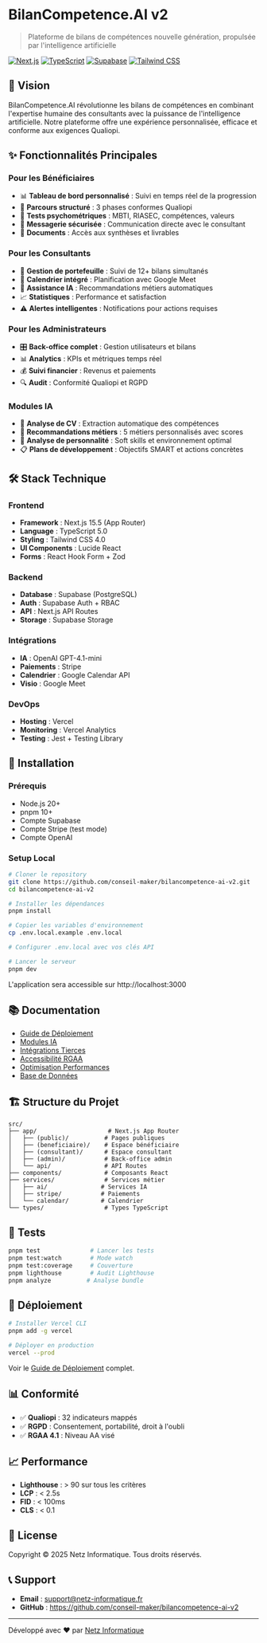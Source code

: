 # BilanCompetence.AI v2

> Plateforme de bilans de compétences nouvelle génération, propulsée par l'intelligence artificielle

[![Next.js](https://img.shields.io/badge/Next.js-15.5-black)](https://nextjs.org/)
[![TypeScript](https://img.shields.io/badge/TypeScript-5.0-blue)](https://www.typescriptlang.org/)
[![Supabase](https://img.shields.io/badge/Supabase-Latest-green)](https://supabase.com/)
[![Tailwind CSS](https://img.shields.io/badge/Tailwind-4.0-cyan)](https://tailwindcss.com/)

## 🎯 Vision

BilanCompetence.AI révolutionne les bilans de compétences en combinant l'expertise humaine des consultants avec la puissance de l'intelligence artificielle. Notre plateforme offre une expérience personnalisée, efficace et conforme aux exigences Qualiopi.

## ✨ Fonctionnalités Principales

### Pour les Bénéficiaires

- 📊 **Tableau de bord personnalisé** : Suivi en temps réel de la progression
- 🎯 **Parcours structuré** : 3 phases conformes Qualiopi
- 🧪 **Tests psychométriques** : MBTI, RIASEC, compétences, valeurs
- 💬 **Messagerie sécurisée** : Communication directe avec le consultant
- 📄 **Documents** : Accès aux synthèses et livrables

### Pour les Consultants

- 👥 **Gestion de portefeuille** : Suivi de 12+ bilans simultanés
- 📅 **Calendrier intégré** : Planification avec Google Meet
- 🤖 **Assistance IA** : Recommandations métiers automatiques
- 📈 **Statistiques** : Performance et satisfaction
- ⚠️ **Alertes intelligentes** : Notifications pour actions requises

### Pour les Administrateurs

- 🎛️ **Back-office complet** : Gestion utilisateurs et bilans
- 📊 **Analytics** : KPIs et métriques temps réel
- 💰 **Suivi financier** : Revenus et paiements
- 🔍 **Audit** : Conformité Qualiopi et RGPD

### Modules IA

- 📝 **Analyse de CV** : Extraction automatique des compétences
- 🎯 **Recommandations métiers** : 5 métiers personnalisés avec scores
- 🧠 **Analyse de personnalité** : Soft skills et environnement optimal
- 📋 **Plans de développement** : Objectifs SMART et actions concrètes

## 🛠️ Stack Technique

### Frontend
- **Framework** : Next.js 15.5 (App Router)
- **Language** : TypeScript 5.0
- **Styling** : Tailwind CSS 4.0
- **UI Components** : Lucide React
- **Forms** : React Hook Form + Zod

### Backend
- **Database** : Supabase (PostgreSQL)
- **Auth** : Supabase Auth + RBAC
- **API** : Next.js API Routes
- **Storage** : Supabase Storage

### Intégrations
- **IA** : OpenAI GPT-4.1-mini
- **Paiements** : Stripe
- **Calendrier** : Google Calendar API
- **Visio** : Google Meet

### DevOps
- **Hosting** : Vercel
- **Monitoring** : Vercel Analytics
- **Testing** : Jest + Testing Library

## 🚀 Installation

### Prérequis
- Node.js 20+
- pnpm 10+
- Compte Supabase
- Compte Stripe (test mode)
- Compte OpenAI

### Setup Local

```bash
# Cloner le repository
git clone https://github.com/conseil-maker/bilancompetence-ai-v2.git
cd bilancompetence-ai-v2

# Installer les dépendances
pnpm install

# Copier les variables d'environnement
cp .env.local.example .env.local

# Configurer .env.local avec vos clés API

# Lancer le serveur
pnpm dev
```

L'application sera accessible sur http://localhost:3000

## 📚 Documentation

- [Guide de Déploiement](./DEPLOYMENT.md)
- [Modules IA](./AI_MODULES.md)
- [Intégrations Tierces](./INTEGRATIONS.md)
- [Accessibilité RGAA](./ACCESSIBILITY.md)
- [Optimisation Performances](./PERFORMANCE.md)
- [Base de Données](./supabase/DATABASE.md)

## 🏗️ Structure du Projet

```
src/
├── app/                    # Next.js App Router
│   ├── (public)/          # Pages publiques
│   ├── (beneficiaire)/    # Espace bénéficiaire
│   ├── (consultant)/      # Espace consultant
│   ├── (admin)/           # Back-office admin
│   └── api/               # API Routes
├── components/            # Composants React
├── services/              # Services métier
│   ├── ai/               # Services IA
│   ├── stripe/           # Paiements
│   └── calendar/         # Calendrier
└── types/                 # Types TypeScript
```

## 🧪 Tests

```bash
pnpm test              # Lancer les tests
pnpm test:watch        # Mode watch
pnpm test:coverage     # Couverture
pnpm lighthouse        # Audit Lighthouse
pnpm analyze          # Analyse bundle
```

## 🚢 Déploiement

```bash
# Installer Vercel CLI
pnpm add -g vercel

# Déployer en production
vercel --prod
```

Voir le [Guide de Déploiement](./DEPLOYMENT.md) complet.

## 📊 Conformité

- ✅ **Qualiopi** : 32 indicateurs mappés
- ✅ **RGPD** : Consentement, portabilité, droit à l'oubli
- ✅ **RGAA 4.1** : Niveau AA visé

## 📈 Performance

- **Lighthouse** : > 90 sur tous les critères
- **LCP** : < 2.5s
- **FID** : < 100ms
- **CLS** : < 0.1

## 📝 License

Copyright © 2025 Netz Informatique. Tous droits réservés.

## 📞 Support

- **Email** : support@netz-informatique.fr
- **GitHub** : https://github.com/conseil-maker/bilancompetence-ai-v2

---

Développé avec ❤️ par [Netz Informatique](https://netz-informatique.fr)

